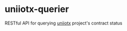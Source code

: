 # uniiotx-querier
RESTful API for querying [uniiotx](https://github.com/Bedrock-Technology/uniiotx) project's contract status
